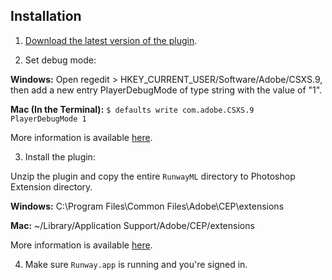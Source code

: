 ## Installation

1) [Download the latest version of the plugin](https://github.com/runwayml/photoshop/releases).

2) Set debug mode:

**Windows:** Open regedit > HKEY_CURRENT_USER/Software/Adobe/CSXS.9, then add a new entry PlayerDebugMode of type string with the value of "1".

**Mac (In the Terminal):** ``` $ defaults write com.adobe.CSXS.9 PlayerDebugMode 1 ```

More information is available [here](https://github.com/Adobe-CEP/CEP-Resources/blob/master/CEP_9.x/Documentation/CEP%209.0%20HTML%20Extension%20Cookbook.md#debugging-unsigned-extensions).

3) Install the plugin:

Unzip the plugin and copy the entire `RunwayML` directory to Photoshop Extension directory.

**Windows:** C:\Program Files\Common Files\Adobe\CEP\extensions

**Mac:** ~/Library/Application Support/Adobe/CEP/extensions

More information is available [here](https://github.com/Adobe-CEP/CEP-Resources/blob/master/CEP_9.x/Documentation/CEP%209.0%20HTML%20Extension%20Cookbook.md#extension-folders).

4) Make sure `Runway.app` is running and you're signed in.
